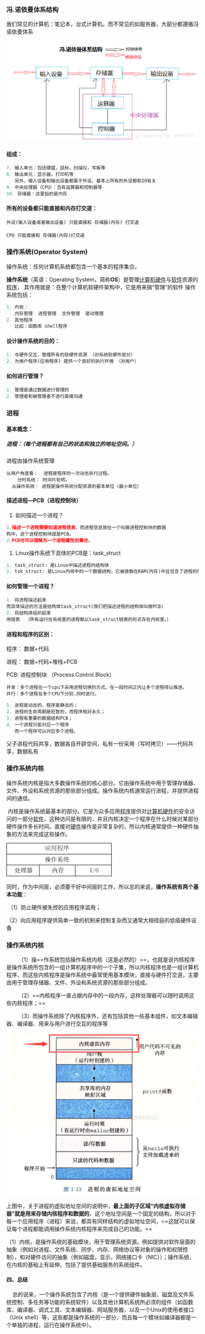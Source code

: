 ### 冯.诺依曼体系结构

我们常见的计算机：笔记本，台式计算机。而不常见的如服务器，大部分都遵循冯诺依曼体系

![这里写图片描述](冯诺依曼体系结构.assets/20180612172351315.png)

#### 组成：

```python
7. 输入单元：包括键盘，鼠标，扫描仪，写板等
8. 输出单元：显示器，打印机等
   另外，输入设备和输出设备都属于外设，基本上所有的外设都和IO有关
9. 中央处理器（CPU）：含有运算器和控制器等
10. 存储器：这里指的是内存
```

#### 所有的设备都只能直接和内存打交道：

```python
外设(输入设备或者输出设备) 只能直接和 存储器(内存) 打交道

CPU 只能直接和 存储器(内存)打交道
```



### 操作系统(Operator System)

操作系统：任何计算机系统都包含一个基本的程序集合。 

**操作系统**（英语：Operating System，简称**OS**）是管理[计算机](https://baike.baidu.com/item/%E8%AE%A1%E7%AE%97%E6%9C%BA)[硬件](https://baike.baidu.com/item/%E7%A1%AC%E4%BB%B6)与[软件](https://baike.baidu.com/item/%E8%BD%AF%E4%BB%B6)资源的[程序](https://baike.baidu.com/item/%E7%A8%8B%E5%BA%8F)，
其作用就是：在整个计算机软硬件架构中，它是用来搞“管理”的软件 
操作系统包括：

```python
1. 内核：
   内存管理  进程管理  文件管理  驱动管理
2. 其他程序
   比如：函数库 shell程序
```

#### 设计操作系统的目的：

```python
1. 与硬件交互，管理所有的软硬件资源 （对系统软硬件部分）
2. 为用户程序(应用程序) 提供一个良好的执行环境 （对用户）
```

#### 如何进行管理？

```python
1. 管理是通过数据进行管理的
2. 管理者和被管理者不进行直接沟通
```

### 进程

#### 基本概念：

##### 进程：（每个进程都有自己的状态和独立的地址空间。）

进程由操作系统管理

```pytohn
从用户角度看：  进程是程序的一次动态执行过程。
    分时系统： 时间片轮转。
  从操作系统： 进程是操作系统分配资源的基本单位（最小单位）
```

#### 描述进程—PCB（进程控制块）

1. 如何描述一个进程？

```python
1.描述一个进程需要知道进程信息，而进程信息放在一个叫做进程控制块的数据
构中，这个进程控制块就是PCB。
2.PCB也可以理解为一个进程属性的集合。
```

1. Linux操作系统下具体的PCB是：task_struct

```python
1. task_struct: 是Linux中描述进程的结构体
2. tsk_struct: 是Linux内核中的一个数据结构，它被装载在RAM(内存)中且包含了进程的信息
```

#### 如何管理一个进程？

```python
1. 将进程描述起来    
而具体描述的方法是结构体task_struct(我们把描述进程的结构体叫做PCB)       
2. 将结构体组织起来
用链表  （所有运行在系统里的进程都以task_struct链表的形式存在内核里。）
```

#### 进程和程序的区别：

程序： 数据+代码

进程： 数据+代码+堆栈+PCB

PCB: 进程控制块 （Process.Control.Block）

```pyton
并发：多个进程在一个cpu下采用进程切换的方式，在一段时间之内让多个进程得以推进。
并行：多个进程在多个CPU下分别.同时进行。
```



```python
1. 进程是动态的，程序是静态的；
2. 进程的生命周期是短暂的，而程序相对永久；
3. 进程有重要的数据结构PCB；
4. 一个进程只能对应一个程序
   而一个程序可以对应多个进程。
```

父子进程代码共享，数据各自开辟空间，私有一份采用（写时拷贝）——代码共享，数据私有



### 操作系统内核

​	操作系统内核是指大多数操作系统的核心部分。它由操作系统中用于管理存储器、文件、外设和系统资源的那些部分组成。操作系统内核通常运行进程，并提供进程间的通信。



​	内核是操作系统最基本的部分。它是为众多应用[程序](https://baike.baidu.com/item/%E7%A8%8B%E5%BA%8F)提供对[计算机硬件](https://baike.baidu.com/item/%E8%AE%A1%E7%AE%97%E6%9C%BA%E7%A1%AC%E4%BB%B6)的安全访问的一部分[软件](https://baike.baidu.com/item/%E8%BD%AF%E4%BB%B6)，这种访问是有限的，并且内核决定一个程序在什么时候对某部分硬件操作多长时间。直接对[硬件](https://baike.baidu.com/item/%E7%A1%AC%E4%BB%B6)操作是非常复杂的，所以内核通常提供一种硬件抽象的方法来完成这些操作。

![img](冯诺依曼体系结构.assets/20170706145354339.png)

  同时，作为中间层，必须要干好中间层的工作，所以总的来说，**操作系统有两个基本功能**：

​        （1）防止硬件被失控的应用程序滥用；

​        （2）向应用程序提供简单一致的机制来控制复杂而又通常大相径庭的低级硬件设备

### 操作系统内核

        （1）操==作系统包括操作系统内核（这是必然的）==，也就是说内核程序是操作系统所包含的一组计算机程序中的一个子集，所以内核程序也是一组计算机程序，而这些内核程序是操作系统中最常使用基本模块，直接与硬件打交道，主要由用于管理存储器、文件、外设和系统资源的那些部分组成。

        （2）==内核程序一直占据内存中的一段内存，这样处理器可以随时调用这些内核程序；==

        （3）而操作系统除了内核程序外，还有包括其他一些基本组件，如文本编辑器、编译器、用来与用户进行交互的程序等

![img](冯诺依曼体系结构.assets/20170706162919512.png)

上图中，关于进程的虚拟地址空间的说明中，**最上面的子区域“内核虚拟存储器”就是用来存储内核程序和数据的**，这个地址空间是一个固定的结构，所以对于每一个应用程序（进程）来说，都具有同样结构的虚拟地址空间，==这就可以保证每个进程都能调用操作系统内核程序来完成自己的功能。==



（1）内核，是操作系统的基础模块，用于管理系统资源。例如提供对软件层面的抽象（例如对进程、文件系统、同步、内存、网络协议等对象的操作和权限控制），和对硬件访问的抽象（例如磁盘，显示，网络接口卡（NIC））；操作系统，在内核的基础上有延伸，包括了提供基础服务的系统组件。



#### 四、总结

    总的说来，一个操作系统包含了内核（是一个提供硬件抽象层、磁盘及文件系统控制、多任务等功能的系统软件）以及其他计算机系统所必须的组件（如函数库、编译器、调式工具、文本编辑器、网站服务器，以及一个Unix的使用者接口（Unix shell）等，这些都是操作系统的一部分，而且每一个模块如编译器都是一个单独的进程，运行在操作系统中）。

